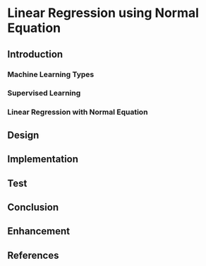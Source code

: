 # Linear Regression using Normal Equation
## Introduction 
### Machine Learning Types
### Supervised Learning
### Linear Regression with Normal Equation

## Design
## Implementation
## Test
## Conclusion
## Enhancement
## References

